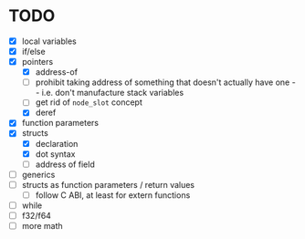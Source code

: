 # TODO

- [x] local variables
- [x] if/else
- [x] pointers
  - [x] address-of
  - [ ] prohibit taking address of something that doesn't actually have one -- i.e. don't manufacture stack variables
  - [ ] get rid of `node_slot` concept
  - [x] deref
- [x] function parameters
- [x] structs
  - [x] declaration
  - [x] dot syntax
  - [ ] address of field
- [ ] generics
- [ ] structs as function parameters / return values
  - [ ] follow C ABI, at least for extern functions
- [ ] while
- [ ] f32/f64
- [ ] more math
